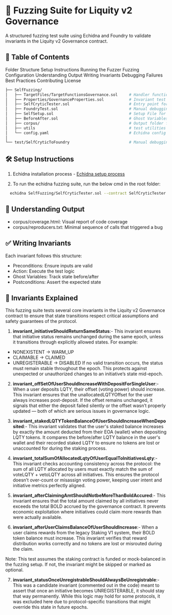 # 📄 Fuzzing Suite for Liquity v2 Governance

A structured fuzzing test suite using Echidna and Foundry to validate invariants in the Liquity v2 Governance contract.

## 🧩 Table of Contents

Folder Structure
Setup Instructions
Running the Fuzzer
Fuzzing Configuration
Understanding Output
Writing Invariants
Debugging Failures
Best Practices
Contributing
License


``` bash
├── SelfFuzzing/
│   ├── TargetFiles/TargetFunctionsGovernance.sol     # Handler functions
│   ├── Properties/GovernanceProperties.sol           # Invariant test functions
│   ├── SelfCryticTester.sol                          # Entry point for Echidna
│   ├── FoundryTest.sol                               # Manual debugging via Foundry
│   ├── SelfSetup.sol                                 # Setup File for the project
│   ├── BeforeAfter.sol                               # Ghost Variables
│   ├── corpus/                                       # Output folder for coverage, reproducers
│   ├── utils                                         # test utilities
│   └── config.yaml                                   # Echidna config file
│
└── test/SelfCryticToFoundry                          # Manual debugging and proving bugs in Foundry
```


## 🛠 Setup Instructions

1. Echidna installation process - [Echidna setup process](https://github.com/crytic/echidna?tab=readme-ov-file#installation)  

2. To run the echidna fuzzing suite, run the below cmd in the root folder:
```bash
  echidna SelfFuzzing/SelfCryticTester.sol --contract SelfCryticTester --config SelfFuzzing/config.yaml
```

## 🧠 Understanding Output

- corpus/coverage.html: Visual report of code coverage
- corpus/reproducers.txt: Minimal sequence of calls that triggered a bug

## ✅ Writing Invariants

Each invariant follows this structure:

- Preconditions: Ensure inputs are valid
- Action: Execute the test logic
- Ghost Variables: Track state before/after
- Postconditions: Assert the expected state


## 🔐 Invariants Explained

This fuzzing suite tests several core invariants in the Liquity v2 Governance contract to ensure that state transitions respect critical assumptions and safety guarantees of the protocol.

1. **invariant_initiativeShouldReturnSameStatus**:-
This invariant ensures that initiative status remains unchanged during the same epoch, unless it transitions through explicitly allowed states. For example:
- NONEXISTENT → WARM_UP
- CLAIMABLE → CLAIMED
- UNREGISTERABLE → DISABLED
If no valid transition occurs, the status must remain stable throughout the epoch. This protects against unexpected or unauthorized changes to an initiative’s state mid-epoch.

2. **invariant_offSetOfUserShouldIncreaseWithDepositForSingleUser**:-
When a user deposits LQTY, their offset (voting power) should increase. This invariant ensures that the unallocatedLQTYOffset for the user always increases post-deposit. If the offset remains unchanged, it signals that either the deposit failed silently or the offset wasn’t properly updated — both of which are serious issues in governance logic.

3. **invariant_stakedLQTYTokenBalanceOfUserShouldIncreaseWhenDeposited**:-
This invariant validates that the user's staked balance increases by exactly the amount deducted from their EOA (wallet) when depositing LQTY tokens.
It compares the before/after LQTY balance in the user's wallet and their recorded staked LQTY to ensure no tokens are lost or unaccounted for during the staking process.

4. **invariant_totalSumOfAllocatedLqtyOfUserEqualToInitiativesLqty**:-
This invariant checks accounting consistency across the protocol: the sum of all LQTY allocated by users must exactly match the sum of voteLQTY + vetoLQTY across all initiatives.
This ensures the protocol doesn’t over-count or misassign voting power, keeping user intent and initiative metrics perfectly aligned.

5. **invariant_afterClaimingAmtShouldNotbeMoreThanBoldAccured**:-
This invariant ensures that the total amount claimed by all initiatives never exceeds the total BOLD accrued by the governance contract. It prevents economic exploitation where initiatives could claim more rewards than were actually available.

6. **invariant_afterUserClaimsBalanceOfUserShouldIncrease**:-
When a user claims rewards from the legacy Staking V1 system, their BOLD token balance must increase. This invariant verifies that reward distribution works correctly and no tokens are lost or misrouted during the claim.

Note: This test assumes the staking contract is funded or mock-balanced in the fuzzing setup. If not, the invariant might be skipped or marked as optional.

7. **invariant_statusOnceUnregistrableShouldAlwaysBeUnregistrable**:-
This was a candidate invariant (commented out in the code) meant to assert that once an initiative becomes UNREGISTERABLE, it should stay that way permanently. While this logic may hold for some protocols, it was excluded here due to protocol-specific transitions that might override this state in future epochs.















